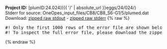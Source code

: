 **Project ID:** [plumID:24.024]({{ '/' | absolute_url }}eggs/24/024/)  
Stderr for source:  OneOpes_input_files/CB8/CB8_S6-G1/5/plumed.dat   
Download: [zipped raw stdout](plumed.dat.plumed.stdout.txt.zip) - [zipped raw stderr](plumed.dat.plumed.stderr.txt.zip) 
{% raw %}
<pre>
#! Only the first 1000 rows of the error file are shown below
#! To inspect the full error file, please download the zipped raw stderr file above
</pre>
{% endraw %}
